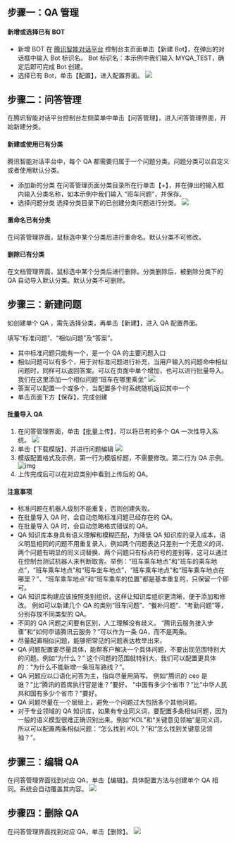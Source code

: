 ## 步骤一：QA 管理
#### 新增或选择已有 BOT
- 新增 BOT
在 [腾讯智能对话平台](https://console.cloud.tencent.com/tbp) 控制台主页面单击【新建 Bot】，在弹出的对话框中输入 Bot 标识名。
Bot 标识名：本示例中我们输入 MYQA_TEST，确定后即可完成 Bot 创建。
- 选择已有 Bot，单击【配置】，进入配置界面。
![](https://main.qcloudimg.com/raw/b5acb51768869a39a0fc9c8ad9764d09.png)

## 步骤二：问答管理
在腾讯智能对话平台控制台左侧菜单中单击【问答管理】，进入问答管理界面，开始新建分类。

#### 新建或使用已有分类
腾讯智能对话平台中，每个 QA 都需要归属于一个问题分类。问题分类可以自定义或者使用默认分类。
- 添加新的分类
在问答管理页面分类目录所在行单击【+】，并在弹出的输入框内输入分类名称，如本示例中我们输入 “班车问题”，并保存。
- 选择问题分类
选择分类目录下的已创建分类问题进行分类。
![](https://main.qcloudimg.com/raw/a44a4ac2ed8154b6ed2c26050fd4ff66.png)

#### 重命名已有分类
在问答管理界面，鼠标选中某个分类后进行重命名。默认分类不可修改。

#### 删除已有分类
在文档管理界面，鼠标选中某个分类后进行删除。分类删除后，被删除分类下的 QA 自动导入默认分类。默认分类不可删除。

## 步骤三：新建问题
如创建单个 QA ，需先选择分类，再单击【新建】，进入 QA 配置界面。

填写“标准问题”、“相似问题”及“答案”。
- 其中标准问题只能有一个，是一个 QA 的主要问题入口
- 相似问题可以有多个，用于对标准问题进行补充，当用户输入的问题命中相似问题时，同样可以返回答案。可以在页面中单个增加，也可以进行批量导入。
我们在这里添加一个相似问题“班车在哪里乘坐”
![](https://main.qcloudimg.com/raw/0eed4f93df42c55f80b9571df2fec0dd.png)
- 答案可以配置一个或多个，当配置多个时系统随机返回其中一个
- 单击页面下方【保存】，完成创建

#### 批量导入 QA
1. 在问答管理界面，单击【批量上传】，可以将已有的多个 QA 一次性导入系统。
![](https://main.qcloudimg.com/raw/cc049a8f14214942be1cbbbbb22bbb72.png)
2. 单击【下载模版】，并进行问题编辑
![](https://main.qcloudimg.com/raw/e36acff7202fe38f3b5a496973896217.png)
3. 模版配置格式及示例，第一行为模版标题，不需要修改。第二行为 QA 示例。
![img](https://tva1.sinaimg.cn/large/006y8mN6gy1g8qec4vh13j30xk0bedib.jpg)
4. 上传完成后可以在对应类别中看到上传后的 QA。


#### 注意事项
- 标准问题在机器人级别不能重复，否则创建失败。
- 在批量导入 QA 时，会自动忽略标准问题已经存在的 QA。
- 在批量导入 QA 时，会自动忽略格式错误的 QA。
- QA 知识库本身具有语义理解和模糊匹配，为降低 QA 知识库的录入成本，语义明显相同的问题不用重复录入，例如两个问题表达只差别一个无意义的词、两个问题有明显的同义词替换、两个问题只有标点符号的差别等，这可以通过在控制台测试机器人来判断取舍。举例：“班车乘车地点”和“班车的乘车地点”，“班车乘车地点”和“班车坐车地点”，“班车乘车地点”和“班车乘车地点在哪里？”、“班车乘车地点”和“班车乘车的位置”都是基本重复的，只保留一个即可。
- QA 知识库构建应该按照类别组织，这样让知识库组织更清晰，便于添加和修改。 例如可以新建几个 QA 的类别“班车问题”、“餐补问题”、“考勤问题”等，分别存放不同类型的 QA。
- 不同的 QA 问题之间要有区别，人工理解没有歧义。 “腾讯云服务接入步骤”和“如何申请腾讯云服务？”可以作为一条 QA，而不是两条。
- 尽量配置相似问题，能够把常见的问题表达枚举出来。
- QA 问题配置要尽量具体，能帮客户解决一个具体问题，不要出现范围特别大的问题。例如“为什么？” 这个问题的范围就特别大，我们可以配置更具体的：“为什么不能新增一条班车路线？”。
- QA 问题应以口语化问答为主，指向尽量用简写。 例如“腾讯的 ceo 是谁？”比“腾讯的首席执行官是谁？”要好， “中国有多少个省市？”比“中华人民共和国有多少个省市？”要好。
- QA 问题尽量在一个层级上，避免一个问题过大包括多个其他问题。
- 对于专业领域的 QA 知识库，如果有专业同义词，要配置多条相似问题，因为一般的语义模型很难正确识别出来。例如“KOL”和“关键意见领袖”是同义词，所以可以配置两条相似问题：“怎么找到 KOL？”和“怎么找到关键意见领袖？”。

## 步骤三：编辑 QA
在问答管理界面找到对应 QA，单击【编辑】。具体配置方法与创建单个 QA 相同。系统会自动覆盖其内容。
![](https://main.qcloudimg.com/raw/1e8382a4ebe3a171535d0ed4b1b58a36.png)

## 步骤四：删除 QA
在问答管理界面找到对应 QA，单击【删除】。
![](https://main.qcloudimg.com/raw/862a725cc44b1baea50aeb38c0c68720.png)
